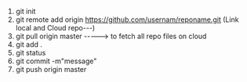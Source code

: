 1. git init
2. git remote add origin https://github.com/usernam/reponame.git
(Link local and Cloud repo---)
3. git pull origin master -----> to fetch all repo files on cloud 
4. git add .
5. git status
6. git commit -m"message"
7. git push origin master